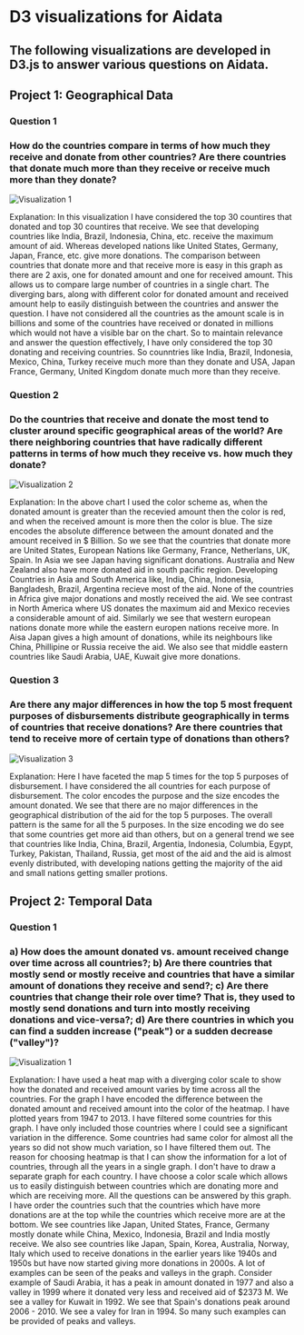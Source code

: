 # D3 visualizations for Aidata

## The following visualizations are developed in D3.js to answer various questions on Aidata.


## Project 1: Geographical Data


### Question 1 
### How do the countries compare in terms of how much they receive and donate from other countries? Are there countries that donate much more than they receive or receive much more than they donate?

![Visualization 1](https://user-images.githubusercontent.com/40985431/65843741-4692a980-e301-11e9-8d03-e783479d55be.png)

Explanation: In this visualization I have considered the top 30 countires that donated and top 30 countires that receive. We see that developing countries like India, Brazil, Indonesia, China, etc. receive the maximum amount of aid. Whereas developed nations like United States, Germany, Japan, France, etc. give more donations. The comparison between countries that donate more and that receive more is easy in this graph as there are 2 axis, one for donated amount and one for received amount. This allows us to compare large number of countries in a single chart. The diverging bars, along with different color for donated amount and received amount help to easily distinguish between the countries and answer the
question. I have not considered all the countries as the amount scale is in billions and some of the countries have received or donated in millions which would not have a visible bar on the chart. So to maintain relevance and answer the question effectively, I have only considered the top 30 donating and receiving countries. So counntries like India, Brazil, Indonesia, Mexico, China, Turkey receive much more than they donate and USA, Japan France, Germany, United Kingdom donate much more than they receive.



### Question 2
### Do the countries that receive and donate the most tend to cluster around specific geographical areas of the world? Are there neighboring countries that have radically different patterns in terms of how much they receive vs. how much they donate?

![Visualization 2](https://user-images.githubusercontent.com/40985431/65848380-da6d7100-e313-11e9-9dc0-abca87d5872e.png)

Explanation: In the above chart I used the color scheme as, when the donated amount is greater than the recevied amount then the color is red, and when the
received amount is more then the color is blue. The size encodes the absolute difference between the amount donated and the amount received in $ Billion. So we see that the countries that donate more are United States, European Nations like Germany, France, Netherlans, UK, Spain. In Asia we see Japan having significant donations. Australia and New Zealand also have more donated aid in south pacific region. Developing Countries in Asia and South America like, India, China, Indonesia, Bangladesh, Brazil, Argentina recieve most of the aid. None of the countries in Africa give major donations and mostly received the aid. We see contrast in North America where US donates the maximum aid and Mexico recevies a considerable amount of aid. Similarly we see that western european nations donate more while the eastern europen nations receive more. In Aisa Japan gives a high amount of donations, while its neighbours like China, Phillipine or Russia receive the aid. We also see that middle eastern countries like Saudi Arabia, UAE, Kuwait give more donations.

### Question 3
### Are there any major differences in how the top 5 most frequent purposes of disbursements distribute geographically in terms of countries that receive donations? Are there countries that tend to receive more of certain type of donations than others?

![Visualization 3](https://user-images.githubusercontent.com/40985431/65848551-9464dd00-e314-11e9-97b7-17f20e3cd5ae.png)

Explanation: Here I have faceted the map 5 times for the top 5 purposes of disbursement. I have considered the all countries for each purpose of disbursement. The color encodes the purpose and the size encodes the amount donated. We see that there are no major differences in the geographical distribution of the aid for the top 5 purposes. The overall pattern is the same for all the 5 purposes. In the size encoding we do see that some countries get more aid than others, but on a general trend we see that countries like India, China, Brazil, Argentia, Indonesia, Columbia, Egypt, Turkey, Pakistan, Thailand, Russia, get most of the aid and the aid is almost evenly distributed, with developing nations getting the majority of the aid and small nations getting smaller protions.

## Project 2: Temporal Data

### Question 1
### a) How does the amount donated vs. amount received change over time across all countries?; b) Are there countries that mostly send or mostly receive and countries that have a similar amount of donations they receive and send?; c) Are there countries that change their role over time? That is, they used to mostly send donations and turn into mostly receiving donations and vice-versa?; d) Are there countries in which you can find a sudden increase ("peak") or a sudden decrease ("valley")?

![Visualization 1](https://user-images.githubusercontent.com/40985431/65848834-db9f9d80-e315-11e9-9472-d00ba4f75b91.png)

Explanation: I have used a heat map with a diverging color scale to show how the donated and received amount varies by time across all the countries. For the graph I have encoded the difference between the donated amount and received amount into the color of the heatmap. I have plotted years from 1947 to 2013. I have filtered some countries for this graph. I have only included those countries where I could see a significant variation in the difference. Some countries had same color for almost all the years so did not show much variation, so I have filtered them out. The reason for choosing heatmap is that I can show the information for a lot of countries, through all the years in a single graph. I don't have to draw a separate graph for each country. I have choose a color scale which allows us to easily distinguish between countries which are donating more and which are receiving more. All the questions can be answered by this graph. I have order the countries such that the countries which have more donations are at the
top while the countries which receive more are at the bottom. We see countries like Japan, United States, France, Germany mostly donate while China, Mexico, Indonesia, Brazil and India mostly receive. We also see countries like Japan, Spain, Korea, Australia, Norway, Italy which used to receive donations in the earlier years like 1940s and 1950s but have now started giving more donations in 2000s. A lot of examples can be seen of the peaks and valleys in the graph. Consider example of Saudi Arabia, it has a peak in amount donated in 1977 and also a valley in 1999 where it donated very less and received aid of $2373 M. We see a valley for Kuwait in 1992. We see that Spain's donations peak around 2006 - 2010. We see a valey for Iran in 1994. So many such examples can be provided of peaks and valleys.
